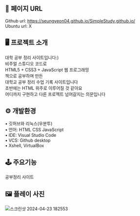   ## 🔗 페이지 URL 
Github url: https://seungyeon04.github.io/SimpleStudy.github.io/  
Ubuntu url: X

## 🖥 프로젝트 소개 

대학 공부 정리 사이트입니다:)  
비주얼 스튜디오 코드로  
HTML5 + CSS3 + JavaScript 웹 프로그래밍  
책으로 공부하며 만든  
대학교 공부 정리 수업 기록 사이트입니다  
초반에는 HTML 위주로 이루어질 것 같아요  
어디까지 구현하고 다른 프로젝트 넘어갈지는 의문입니다  

## ⚙️ 개발환경  

• 깃허브와 리눅스(우분투)  
• 언어: HTML CSS JavaScript  
• IDE: Visual Studio Code  
• VCS: Github desktop   
• Xshell, VirtualBox  

## 🕹 주요기능  

공부정리 사이트 

## 🖼 플레이 사진
![스크린샷 2024-04-23 182553](https://github.com/SeungYeon04/SimpleStudy.github.io/assets/100332811/a9544177-f584-4958-89c0-4c57bbba7b08)  
